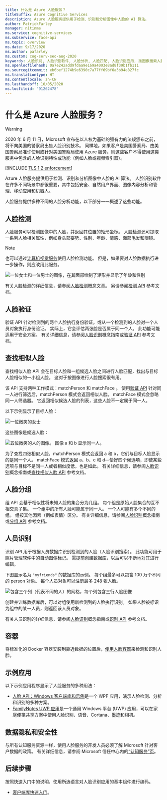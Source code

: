 ```yaml
---
title: 什么是 Azure 人脸服务？
titleSuffix: Azure Cognitive Services
description: Azure 人脸服务提供用于检测、识别和分析图像中人脸的 AI 算法。
author: PatrickFarley
manager: nitinme
ms.service: cognitive-services
ms.subservice: face-api
ms.topic: overview
ms.date: 9/17/2020
ms.author: pafarley
ms.custom: cog-serv-seo-aug-2020
keywords: 人脸识别, 人脸识别软件, 人脸分析, 人脸匹配, 人脸识别应用, 按图像搜索人脸, 人脸识别搜索
ms.openlocfilehash: 0a7e242add9fdaa9e169a4003e8ad8f39b1fb111
ms.sourcegitcommit: eb6bef1274b9e6390c7a77ff69bf6a3b94e827fc
ms.translationtype: HT
ms.contentlocale: zh-CN
ms.lasthandoff: 10/05/2020
ms.locfileid: "91262478"
---
```

# <a name="what-is-the-azure-face-service"></a>什么是 Azure 人脸服务？

> [!WARNING]
> 2020 年 6 月 11 日，Microsoft 宣布在以人权为基础的强有力的法规颁布之前，将不向美国的警察局出售人脸识别技术。 同样地，如果客户是美国警察局、由美国警察局准许使用或针对美国警察局使用 Azure 服务，则这些客户不得使用这类服务中包含的人脸识别特性或功能（例如人脸或视频索引器）。

[!INCLUDE [TLS 1.2 enforcement](../../../includes/cognitive-services-tls-announcement.md)]

Azure 人脸服务提供用于检测、识别和分析图像中人脸的 AI 算法。 人脸识别软件在许多不同场景中都很重要，其中包括安全、自然用户界面、图像内容分析和管理、移动应用和机器人。

人脸服务提供多种不同的人脸分析功能，以下部分一一概述了这些功能。

## <a name="face-detection"></a>人脸检测

人脸服务可以检测图像中的人脸，并返回其位置的矩形坐标。 人脸检测还可提取一系列人脸相关属性，例如身头部姿势、性别、年龄、情感、面部毛发和眼镜。

> [!NOTE]
> 也可以通过[计算机视觉服务](https://docs.microsoft.com/azure/cognitive-services/computer-vision/home)使用人脸检测功能。 但是，如果要对人脸数据执行进一步操作，则应改用此服务。

![一位女士和一位男士的图像，在其面部绘制了矩形并显示了年龄和性别](./Images/Face.detection.jpg)

有关人脸检测的详细信息，请参阅[人脸检测](concepts/face-detection.md)概念文章。 另请参阅[检测 API](https://westus.dev.cognitive.microsoft.com/docs/services/563879b61984550e40cbbe8d/operations/563879b61984550f30395236) 参考文档。

## <a name="face-verification"></a>人脸验证

验证 API 针对检测到的两个人脸执行身份验证，或从一个检测到的人脸对一个人员对象执行身份验证。 实际上，它会评估两张脸是否属于同一个人。 此功能可能适用于安全方案。 有关详细信息，请参阅[人脸识别](concepts/face-recognition.md)概念指南或[验证 API](https://westus.dev.cognitive.microsoft.com/docs/services/563879b61984550e40cbbe8d/operations/563879b61984550f3039523a) 参考文档。

## <a name="find-similar-faces"></a>查找相似人脸

查找相似人脸 API 会在目标人脸和一组候选人脸之间进行人脸匹配，找出与目标人脸相似的一小组人脸。 这对于按图像进行人脸搜索很有用。 

该 API 支持两种工作模式：matchPerson 和 matchFace 。 使用[验证 API](https://westus.dev.cognitive.microsoft.com/docs/services/563879b61984550e40cbbe8d/operations/563879b61984550f3039523a) 针对同一人进行筛选后，matchPerson 模式会返回相似人脸。 matchFace 模式会忽略同一人筛选器。 它返回相似候选人脸的列表，这些人脸不一定属于同一人。

以下示例显示了目标人脸：

![一位微笑的女士](./Images/FaceFindSimilar.QueryFace.jpg)

这些图像是候选人脸：

![五位微笑的人的图像。 图像 a 和 b 显示同一人。](./Images/FaceFindSimilar.Candidates.jpg)

为了查找四张相似人脸，matchPerson 模式会返回 a 和 b，它们与目标人脸显示的是同一个人。 matchFace 模式返回 a、b、c 和 d&mdash;恰好四个候选项，即使某些选项与目标不是同一人或者相似度低，也是如此。 有关详细信息，请参阅[人脸识别](concepts/face-recognition.md)概念指南或[查找相似人脸 API](https://westus.dev.cognitive.microsoft.com/docs/services/563879b61984550e40cbbe8d/operations/563879b61984550f30395237) 参考文档。

## <a name="face-grouping"></a>人脸分组

组 API 会基于相似性将未知人脸的集合分为几组。 每个组是原始人脸集合的互不相交真子集。 一个组中的所有人脸可能属于同一人。 一个人可能有多个不同的组。 组按其他因素（例如表情）区分。 有关详细信息，请参阅[人脸识别](concepts/face-recognition.md)概念指南或[分组 API](https://westus.dev.cognitive.microsoft.com/docs/services/563879b61984550e40cbbe8d/operations/563879b61984550f30395238) 参考文档。

## <a name="person-identification"></a>人员识别

识别 API 用于根据人员数据库识别检测到的人脸（人脸识别搜索）。 此功能可用于照片管理软件中的自动图像标记。 需提前创建数据库，以后可以不断地对其进行编辑。

下图显示名为 `"myfriends"` 的数据库的示例。 每个组最多可以包含 100 万个不同的 person 对象。 每个人员对象可以注册最多 248 张人脸。

![包含三个列（代表不同的人）的网格，每个列包含三行人脸图像](./Images/person.group.clare.jpg)

创建并训练数据库后，可以对组使用新检测到的人脸执行识别。 如果人脸被标识为组中的某一人员，则返回该人员对象。

有关人员识别的详细信息，请参阅[人脸识别](concepts/face-recognition.md)概念指南或[识别 API](https://westus.dev.cognitive.microsoft.com/docs/services/563879b61984550e40cbbe8d/operations/563879b61984550f30395239) 参考文档。

## <a name="containers"></a>容器

将标准化的 Docker 容器安装到靠近数据的位置后，[使用人脸容器](face-how-to-install-containers.md)来检测和识别人脸。

## <a name="sample-apps"></a>示例应用

以下示例应用程序显示了人脸服务的多种用法：

- [人脸 API：Windows 客户端库和示例](https://github.com/Microsoft/Cognitive-Face-Windows)是一个 WPF 应用，演示人脸检测、分析和识别的多种方案。
- [FamilyNotes UWP 应用](https://github.com/Microsoft/Windows-appsample-familynotes)是一个通用 Windows 平台 (UWP) 应用，可以在家庭便笺共享方案中使用人脸识别、语音、Cortana、墨迹和相机。

## <a name="data-privacy-and-security"></a>数据隐私和安全性

与所有认知服务资源一样，使用人脸服务的开发人员必须了解 Microsoft 针对客户数据的政策。 有关详细信息，请参阅 Microsoft 信任中心内的[“认知服务”页](https://www.microsoft.com/trustcenter/cloudservices/cognitiveservices)。

## <a name="next-steps"></a>后续步骤

按照快速入门中的说明，使用所选语言对人脸识别应用的基本组件进行编码。

- [客户端库快速入门](quickstarts/client-libraries.md)。
